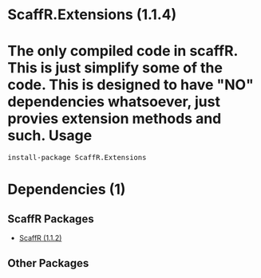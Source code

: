 ﻿ScaffR.Extensions (1.1.4)
======
The only compiled code in scaffR.  This is just simplify some of the code.  This is designed to have "NO" dependencies whatsoever, just provies extension methods and such.
Usage
======
<pre>install-package ScaffR.Extensions</pre>
Dependencies (1)
=====

ScaffR Packages
------
* [ScaffR (1.1.2)](https://github.com/wcpro/ScaffR/tree/master/src/ScaffR)

Other Packages
------
